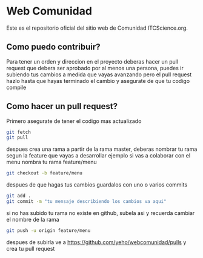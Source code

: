 # Web Comunidad
Este es el repositorio oficial del sitio web de Comunidad ITCScience.org.


## Como puedo contribuir?
Para tener un orden y direccion en el proyecto deberas hacer un pull request que debera ser aprobado por al menos una persona, puedes ir subiendo tus cambios a medida que vayas avanzando pero el pull request hazlo hasta que hayas terminado el cambio y asegurate de que tu codigo compile

## Como hacer un pull request?
Primero asegurate de tener el codigo mas actualizado
```sh
git fetch
git pull
```

despues crea una rama a partir de la rama master, deberas nombrar tu rama segun la feature que vayas a desarrollar ejemplo si vas a colaborar con el menu nombra tu rama feature/menu
```sh
git checkout -b feature/menu
```

despues de que hagas tus cambios guardalos con uno o varios commits
```sh
git add .
git commit -m "tu mensaje describiendo los cambios va aqui"
```

si no has subido tu rama no existe en github, subela asi y recuerda cambiar el nombre de la rama
```sh
git push -u origin feature/menu
```

despues de subirla ve a https://github.com/yeho/webcomunidad/pulls y crea tu pull request
